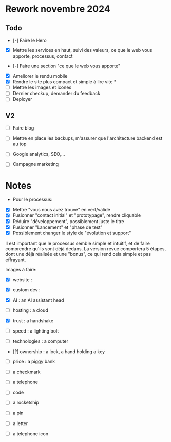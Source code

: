 # Rework novembre 2024

## Todo

- [-] Faire le Hero
- [x] Mettre les services en haut, suivi des valeurs, ce que le web vous apporte, processus, contact
- [-] Faire une section "ce que le web vous apporte"
- [x] Ameliorer le rendu mobile
- [x] Rendre le site plus compact et simple à lire vite *
- [ ] Mettre les images et icones
- [ ] Dernier checkup, demander du feedback
- [ ] Deployer

## V2

- [ ] Faire blog
- [ ] Mettre en place les backups, m'assurer que l'architecture backend est au top
- [ ] Google analytics, SEO,...
- [ ] Campagne marketing


# Notes

* Pour le processus:
- [x] Mettre "vous nous avez trouvé" en vert/validé
- [x] Fusionner "contact initial" et "prototypage", rendre cliquable
- [x] Réduire "développement", possiblement juste le titre
- [x] Fusionner "Lancement" et "phase de test"
- [x] Possiblement changer le style de "évolution et support"

Il est important que le processus semble simple et intuitif, et de faire comprendre qu'ils sont déjà dedans.
La version revue comportera 5 étapes, dont une déjà réalisée et une "bonus", ce qui rend cela simple et pas effrayant.



Images à faire:
- [x] website : 
- [x] custom dev : 
- [x] AI : an AI assistant head
- [ ] hosting : a cloud

- [x] trust : a handshake
- [ ] speed : a lighting bolt
- [ ] technologies : a computer
- [?] ownership : a lock, a hand holding a key
- [ ] price : a piggy bank

- [ ] a checkmark
- [ ] a telephone
- [ ] code
- [ ] a rocketship

- [ ] a pin
- [ ] a letter
- [ ] a telephone icon
